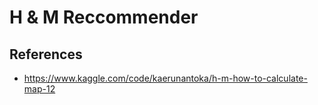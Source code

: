 # H & M Reccommender



## References
- https://www.kaggle.com/code/kaerunantoka/h-m-how-to-calculate-map-12
